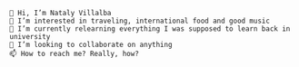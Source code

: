 
    👋 Hi, I’m Nataly Villalba 
    👀 I’m interested in traveling, international food and good music
    🌱 I’m currently relearning everything I was supposed to learn back in university
    💞️ I’m looking to collaborate on anything
    📫 How to reach me? Really, how?

